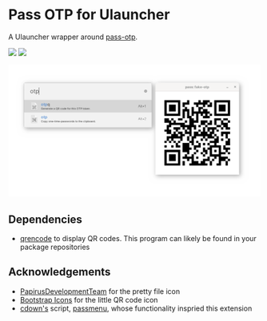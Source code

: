 # Pass OTP for Ulauncher

A Ulauncher wrapper around [pass-otp](https://github.com/tadfisher/pass-otp).

<p align="left">
<img src="https://img.shields.io/github/license/caraterra/pass-otp-for-ulauncher?style=for-the-badge" />

<img src="https://img.shields.io/github/v/release/caraterra/pass-otp-for-ulauncher?style=for-the-badge" />
</p>

![screenshot](images/pass-otp-for-ulauncher-qr.png)

## Dependencies

- [qrencode](https://fukuchi.org/works/qrencode/) to display QR codes. This program can likely be found in your package repositories

## Acknowledgements

- [PapirusDevelopmentTeam](https://github.com/PapirusDevelopmentTeam/papirus-icon-theme) for the pretty file icon
- [Bootstrap Icons](https://icons.getbootstrap.com/) for the little QR code icon
- [cdown's](https://github.com/cdown) script, [passmenu](https://git.zx2c4.com/password-store/tree/contrib/dmenu/passmenu), whose functionality inspried this extension

